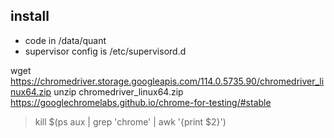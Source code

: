 
## install
* code in /data/quant
* supervisor config is /etc/supervisord.d

>>>
wget https://chromedriver.storage.googleapis.com/114.0.5735.90/chromedriver_linux64.zip
unzip chromedriver_linux64.zip
https://googlechromelabs.github.io/chrome-for-testing/#stable
>>>

> kill $(ps aux | grep 'chrome' | awk '{print $2}')